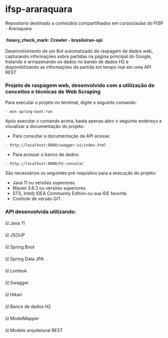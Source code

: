 # ifsp-araraquara
Repositorio destinado a conteúdos compartilhados em cursos/aulas do FISP - Araraquara


<h4>:heavy_check_mark: Crawler - brasileirao-api</h4>
Desenvolvimento de um Bot automatizado de raspagem de dados web, capturando informações sobre partidas na página principal do Google, tratando e armazenando os dados no bando de dados H2 e disponibilizando as informações da partida em tempo real em uma API REST  

<h3>Projeto de raspagem web, desenvolvido com a utilização de conceitos e técnicas de Web Scraping</h3>

Para executar o projeto no terminal, digite o seguinte comando:
```
- mvn spring-boot:run
```

Após executar o comando acima, basta apenas abrir o seguinte endereço e visualizar a documentação do projeto:

* Para consultar a documentação da API acesse:
```
- http://localhost:8080/swagger-ui/index.html
```

* Para acessar o banco de dados:
```
- http://localhost:8080/h2-console/
```

São necessários os seguintes pré-requisitos para a execução do projeto:

* Java 11 ou versões superiores.
* Maven 3.6.3 ou versões superiores.
* STS, Intellj IDEA Community Edition ou sua IDE favorita.
* Controle de versão GIT.


<h3>API desenvolvida utilizando:</h3>

:ballot_box_with_check: Java 11

:ballot_box_with_check: JSOUP

:ballot_box_with_check: Spring Boot

:ballot_box_with_check: Spring Data JPA

:ballot_box_with_check: Lombok

:ballot_box_with_check: Swagger

:ballot_box_with_check: Hikari

:ballot_box_with_check: Banco de dados H2

:ballot_box_with_check: ModelMapper

:ballot_box_with_check: Modelo arquitetural REST
